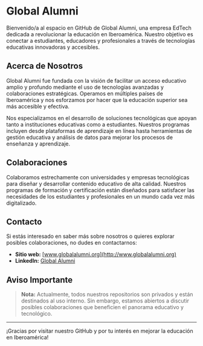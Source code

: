 # Global Alumni

Bienvenido/a al espacio en GitHub de Global Alumni, una empresa EdTech dedicada a revolucionar la educación en Iberoamérica. Nuestro objetivo es conectar a estudiantes, educadores y profesionales a través de tecnologías educativas innovadoras y accesibles.

## Acerca de Nosotros

Global Alumni fue fundada con la visión de facilitar un acceso educativo amplio y profundo mediante el uso de tecnologías avanzadas y colaboraciones estratégicas. Operamos en múltiples países de Iberoamérica y nos esforzamos por hacer que la educación superior sea más accesible y efectiva.

Nos especializamos en el desarrollo de soluciones tecnológicas que apoyan tanto a instituciones educativas como a estudiantes. Nuestros programas incluyen desde plataformas de aprendizaje en línea hasta herramientas de gestión educativa y análisis de datos para mejorar los procesos de enseñanza y aprendizaje.

## Colaboraciones

Colaboramos estrechamente con universidades y empresas tecnológicas para diseñar y desarrollar contenido educativo de alta calidad. Nuestros programas de formación y certificación están diseñados para satisfacer las necesidades de los estudiantes y profesionales en un mundo cada vez más digitalizado.

## Contacto

Si estás interesado en saber más sobre nosotros o quieres explorar posibles colaboraciones, no dudes en contactarnos:

- **Sitio web:** [www.globalalumni.org](http://www.globalalumni.org)
- **LinkedIn:** [Global Alumni](https://www.linkedin.com/company/global-alumni)

## Aviso Importante

> **Nota:** Actualmente, todos nuestros repositorios son privados y están destinados al uso interno. Sin embargo, estamos abiertos a discutir posibles colaboraciones que beneficien el panorama educativo y tecnológico.

---

¡Gracias por visitar nuestro GitHub y por tu interés en mejorar la educación en Iberoamérica!
